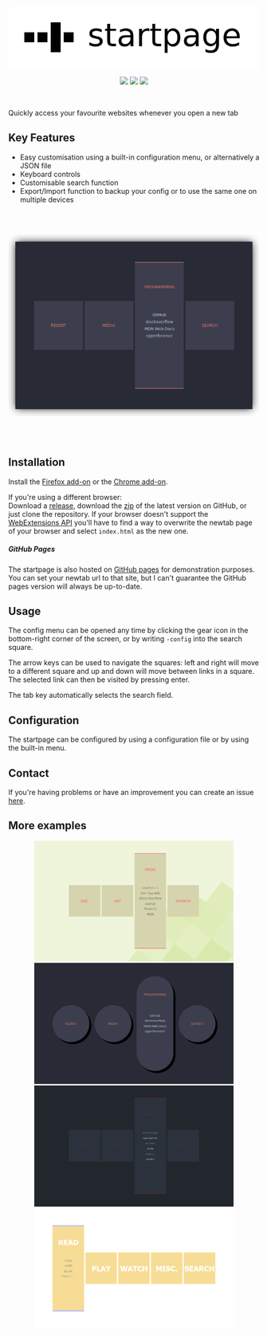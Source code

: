 <p align="center">
  <img alt="logo" src="/readme-img/logo.png?raw=true">
</p>
<p align="center">
  <a href="https://github.com/etacarinaea/startpage/releases"><img src="https://img.shields.io/github/manifest-json/v/etacarinaea/startpage.svg?color=%23C9A0DC&label=Version" /></a>
  <a href="https://addons.mozilla.org/en-US/firefox/addon/square-startpage/"><img src="https://img.shields.io/badge/Firefox-Download-%23FF9400.svg" /></a>
  <a href="https://chrome.google.com/webstore/detail/startpage/odmjpppdiaenedpilgldapgbodindjak"><img src="https://img.shields.io/badge/Chrome%2FChromium-Download-%234285F4.svg" /></a>
</p>
<br>

Quickly access your favourite websites whenever you open a new tab


## Key Features

* Easy customisation using a built-in configuration menu, or alternatively a
  JSON file
* Keyboard controls
* Customisable search function
* Export/Import function to backup your config or to use the same one on
  multiple devices


<br><br>
<p align="center">
  <img alt="example screenshot" src="/readme-img/screenshot-20190601.png?raw=true" width="850px">
</p>
<br><br>


## Installation

Install the [Firefox add-on][1] or the [Chrome add-on][2].

If you're using a different browser:<br>
Download a [release][3], download the [zip][4] of the latest version on GitHub,
or just clone the repository.  If your browser doesn't support the
[WebExtensions API][5] you'll have to find a way to overwrite the newtab page of
your browser and select `index.html` as the new one.

##### GitHub Pages

The startpage is also hosted on
[GitHub pages](http://etacarinaea.github.io/startpage/) for demonstration
purposes. You can set your newtab url to that site, but I can't guarantee the
GitHub pages version will always be up-to-date.


## Usage

The config menu can be opened any time by clicking the gear icon in the
bottom-right corner of the screen, or by writing `-config` into the search
square.

The arrow keys can be used to navigate the squares: left and right will move to
a different square and up and down will move between links in a square. The
selected link can then be visited by pressing enter.

The tab key automatically selects the search field.


## Configuration

The startpage can be configured by using a configuration file or by using the
built-in menu.<br>


## Contact

If you're having problems or have an improvement you can create an issue
[here][6].


## More examples

<p align="center">
  <img alt="example screenshot" src="/readme-img/screenshot-29032017-1.png?raw=true" width="400px">
  <img alt="example screenshot" src="/readme-img/screenshot-20191004.png?raw=true" width="400px"><br>
  <img alt="example screenshot" src="/readme-img/screenshot-29032017-2.png?raw=true" width="400px">
  <img alt="example screenshot" src="/readme-img/screenshot-29032017-4.png?raw=true" width="400px">
</p>


[1]: https://addons.mozilla.org/en-US/firefox/addon/square-startpage/
[2]: https://chrome.google.com/webstore/detail/startpage/odmjpppdiaenedpilgldapgbodindjak
[3]: https://github.com/etacarinaea/startpage/releases
[4]: https://github.com/etacarinaea/startpage/archive/master.zip
[5]: https://developer.mozilla.org/en-US/docs/Mozilla/Add-ons/WebExtensions
[6]: https://github.com/fuyuneko/startpage/issues
